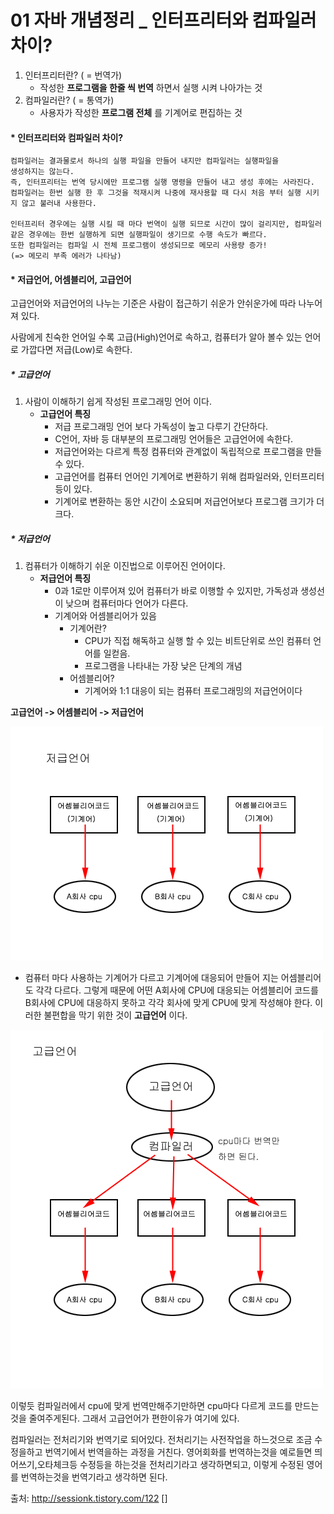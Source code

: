 # 01 자바 개념정리 _ 인터프리터와 컴파일러 차이?

1. 인터프리터란? ( = 번역가)
	- 작성한 **프로그램을 한줄 씩 번역** 하면서 실행 시켜 나아가는 것
2. 컴파일러란? ( = 통역가)
	- 사용자가 작성한 **프로그램 전체** 를 기계어로 편집하는 것


#### * 인터프리터와 컴파일러 차이? ####

	컴파일러는 결과물로서 하나의 실행 파일을 만들어 내지만 컴파일러는 실행파일을 
    생성하지는 않는다.
    즉, 인터프리터는 번역 당시에만 프로그램 실행 명령을 만들어 내고 생성 후에는 사라진다. 
    컴파일러는 한번 실행 한 후 그것을 적재시켜 나중에 재사용할 때 다시 처음 부터 실행 시키
    지 않고 불러내 사용한다.
    
    인터프리터 경우에는 실행 시킬 때 마다 번역이 실행 되므로 시간이 많이 걸리지만, 컴파일러
    같은 경우에는 한번 실행하게 되면 실행파일이 생기므로 수행 속도가 빠르다.
    또한 컴파일러는 컴파일 시 전체 프로그램이 생성되므로 메모리 사용량 증가!
    (=> 메모리 부족 에러가 나타남)
    
    
    
    
#### * 저급언어, 어셈블리어, 고급언어 ####

고급언어와 저급언어의 나누는 기준은 사람이 접근하기 쉬운가 안쉬운가에 따라 나누어져 있다.

사람에게 친숙한 언어일 수록 고급(High)언어로 속하고, 컴퓨터가 알아 볼수 있는 언어로 가깝다면 저급(Low)로 속한다.

##### * 고급언어 #####
1. 사람이 이해하기 쉽게 작성된 프로그래밍 언어 이다.
	- **고급언어 특징**
		- 저급 프로그래밍 언어 보다 가독성이 높고 다루기 간단하다.
		- C언어, 자바 등 대부분의 프로그래밍 언어들은 고급언어에 속한다.
		- 저급언어와는 다르게 특정 컴퓨터와 관계없이 독립적으로 프로그램을 만들 수 있다.
		- 고급언어를 컴퓨터 언어인 기계어로 변환하기 위해 컴파일러와, 인터프리터 등이 있다.
		- 기계어로 변환하는 동안 시간이 소요되며 저급언어보다 프로그램 크기가 더 크다.


##### * 저급언어 #####
1. 컴퓨터가 이해하기 쉬운 이진법으로 이루어진 언어이다.
	- **저급언어 특징**
		- 0과 1로만 이루어져 있어 컴퓨터가 바로 이행할 수 있지만, 가독성과 생성선이 낮으며 컴퓨터마다 언어가 다른다.
		- 기계어와 어셈블리어가 있음
			- 기계어란?
				- CPU가 직접 해독하고 실행 할 수 있는 비트단위로 쓰인 컴퓨터 언어를 일컫음.
				- 프로그램을 나타내는 가장 낮은 단계의 개념
			- 어셈블리어?
				- 기계어와 1:1 대응이 되는 컴퓨터 프로그래밍의 저급언어이다



**고급언어 -> 어셈블리어 -> 저급언어**

![LowLanguage](../image/LowLanguage.png)

- 컴퓨터 마다 사용하는 기계어가 다르고 기계어에 대응되어 만들어 지는 어셈블리어도 
각각 다르다. 그렇게 때문에 어떤 A회사에 CPU에 대응되는 어셈블리어 코드를 B회사에 CPU에 대응하지 못하고 
각각 회사에 맞게 CPU에 맞게 작성해야 한다. 
이러한 불편합을 막기 위한 것이 **고급언어** 이다.

![HighLanguage](../image/HighLanguage.png)

이렇듯 컴파일러에서 cpu에 맞게 번역만해주기만하면
cpu마다 다르게 코드를 만드는것을 줄여주게된다.
그래서 고급언어가 편한이유가 여기에 있다.


컴파일러는 전처리기와 번역기로 되어있다.
전처리기는 사전작업을 하느것으로 조금 수정을하고 번역기에서 번역을하는 과정을 거친다.
영어회화를 번역하는것을 예로들면 띄어쓰기,오타체크등 수정등을 하는것을 전처리기라고 생각하면되고, 이렇게 수정된 영어를 번역하는것을 번역기라고 생각하면 된다.

출처: http://sessionk.tistory.com/122 []